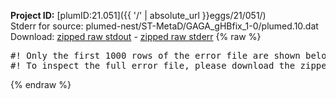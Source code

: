 **Project ID:** [plumID:21.051]({{ '/' | absolute_url }}eggs/21/051/)  
Stderr for source:  plumed-nest/ST-MetaD/GAGA_gHBfix_1-0/plumed.10.dat   
Download: [zipped raw stdout](plumed.10.dat.plumed.stdout.txt.zip) - [zipped raw stderr](plumed.10.dat.plumed.stderr.txt.zip) 
{% raw %}
<pre>
#! Only the first 1000 rows of the error file are shown below
#! To inspect the full error file, please download the zipped raw stderr file above
</pre>
{% endraw %}
